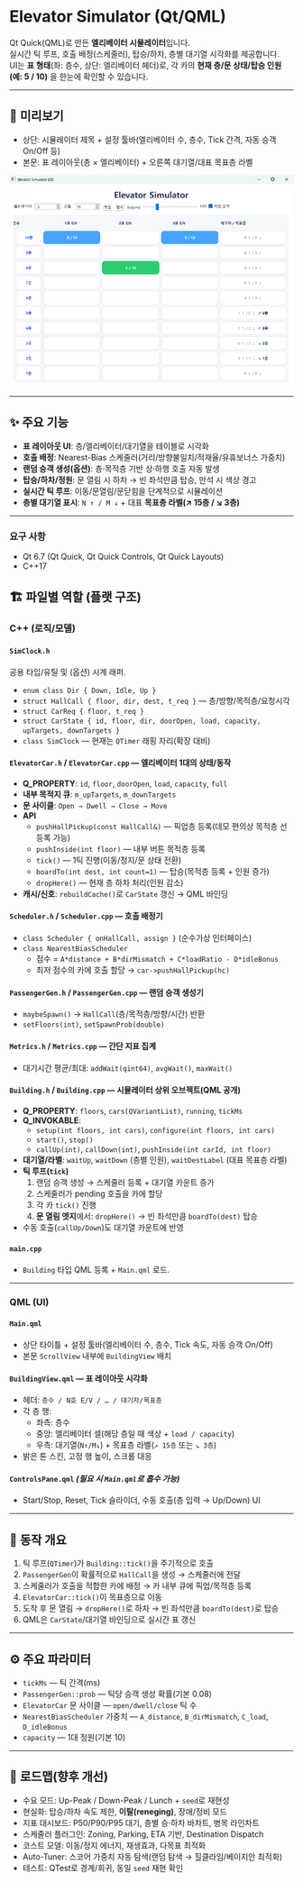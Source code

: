# Elevator Simulator (Qt/QML)

Qt Quick(QML)로 만든 **엘리베이터 시뮬레이터**입니다.  
실시간 틱 루프, 호출 배정(스케줄러), 탑승/하차, 층별 대기열 시각화를 제공합니다.  
UI는 **표 형태**(좌: 층수, 상단: 엘리베이터 헤더)로, 각 카의 **현재 층/문 상태/탑승 인원(예: 5 / 10)** 을 한눈에 확인할 수 있습니다.

---

## 📸 미리보기

- 상단: 시뮬레이터 제목 + 설정 툴바(엘리베이터 수, 층수, Tick 간격, 자동 승객 On/Off 등)
- 본문: 표 레이아웃(층 × 엘리베이터) + 오른쪽 대기열/대표 목표층 라벨

![미리보기](Elevator_simulator.png)

---

## ✨ 주요 기능

- **표 레이아웃 UI**: 층/엘리베이터/대기열을 테이블로 시각화
- **호출 배정**: Nearest-Bias 스케줄러(거리/방향불일치/적재율/유휴보너스 가중치)
- **랜덤 승객 생성(옵션)**: 층·목적층 기반 상·하행 호출 자동 발생
- **탑승/하차/정원**: 문 열림 시 하차 → 빈 좌석만큼 탑승, 만석 시 색상 경고
- **실시간 틱 루프**: 이동/문열림/문닫힘을 단계적으로 시뮬레이션
- **층별 대기열 표시**: `N ↑ / M ↓` + 대표 **목표층 라벨(↗ 15층 / ↘ 3층)**

---

### 요구 사항
- Qt 6.7 (Qt Quick, Qt Quick Controls, Qt Quick Layouts)
- C++17

## 🏗️ 파일별 역할 (플랫 구조)

### C++ (로직/모델)

#### `SimClock.h`
공용 타입/유틸 및 (옵션) 시계 래퍼.
- `enum class Dir { Down, Idle, Up }`
- `struct HallCall { floor, dir, dest, t_req }` — 층/방향/목적층/요청시각
- `struct CarReq { floor, t_req }`
- `struct CarState { id, floor, dir, doorOpen, load, capacity, upTargets, downTargets }`
- `class SimClock` — 현재는 `QTimer` 래핑 자리(확장 대비)

#### `ElevatorCar.h` / `ElevatorCar.cpp` — 엘리베이터 1대의 상태/동작
- **Q_PROPERTY**: `id`, `floor`, `doorOpen`, `load`, `capacity`, `full`
- **내부 목적지 큐**: `m_upTargets`, `m_downTargets`
- **문 사이클**: `Open → Dwell → Close → Move`
- **API**
  - `pushHallPickup(const HallCall&)` — 픽업층 등록(데모 편의상 목적층 선등록 가능)
  - `pushInside(int floor)` — 내부 버튼 목적층 등록
  - `tick()` — 1틱 진행(이동/정지/문 상태 전환)
  - `boardTo(int dest, int count=1)` — 탑승(목적층 등록 + 인원 증가)
  - `dropHere()` — 현재 층 하차 처리(인원 감소)
- **캐시/신호**: `rebuildCache()`로 `CarState` 갱신 → QML 바인딩

#### `Scheduler.h` / `Scheduler.cpp` — 호출 배정기
- `class Scheduler { onHallCall, assign }` (순수가상 인터페이스)
- `class NearestBiasScheduler`
  - 점수 = `A*distance + B*dirMismatch + C*loadRatio - D*idleBonus`
  - 최저 점수의 카에 호출 할당 → `car->pushHallPickup(hc)`

#### `PassengerGen.h` / `PassengerGen.cpp` — 랜덤 승객 생성기
- `maybeSpawn()` → `HallCall`(층/목적층/방향/시간) 반환
- `setFloors(int)`, `setSpawnProb(double)`

#### `Metrics.h` / `Metrics.cpp` — 간단 지표 집계
- 대기시간 평균/최대: `addWait(qint64)`, `avgWait()`, `maxWait()`

#### `Building.h` / `Building.cpp` — 시뮬레이터 상위 오브젝트(QML 공개)
- **Q_PROPERTY**: `floors`, `cars(QVariantList)`, `running`, `tickMs`
- **Q_INVOKABLE**:
  - `setup(int floors, int cars)`, `configure(int floors, int cars)`
  - `start()`, `stop()`
  - `callUp(int)`, `callDown(int)`, `pushInside(int carId, int floor)`
- **대기열/라벨**: `waitUp`, `waitDown` (층별 인원), `waitDestLabel` (대표 목표층 라벨)
- **틱 루프(`tick`)**
  1. 랜덤 승객 생성 → 스케줄러 등록 + 대기열 카운트 증가  
  2. 스케줄러가 pending 호출을 카에 할당  
  3. 각 카 `tick()` 진행  
  4. **문 열림 엣지**에서: `dropHere()` → 빈 좌석만큼 `boardTo(dest)` 탑승
- 수동 호출(`callUp/Down`)도 대기열 카운트에 반영

#### `main.cpp`
- `Building` 타입 QML 등록 + `Main.qml` 로드.

---

### QML (UI)

#### `Main.qml`
- 상단 타이틀 + 설정 툴바(엘리베이터 수, 층수, Tick 속도, 자동 승객 On/Off)
- 본문 `ScrollView` 내부에 `BuildingView` 배치

#### `BuildingView.qml` — 표 레이아웃 시각화
- 헤더: `층수 / N호 E/V / … / 대기자/목표층`
- 각 층 행:
  - 좌측: 층수
  - 중앙: 엘리베이터 셀(해당 층일 때 색상 + `load / capacity`)
  - 우측: 대기열(`N↑/M↓`) + 목표층 라벨(`↗ 15층` 또는 `↘ 3층`)
- 밝은 톤 스킨, 고정 행 높이, 스크롤 대응

#### `ControlsPane.qml` *(필요 시 `Main.qml`로 흡수 가능)*
- Start/Stop, Reset, Tick 슬라이더, 수동 호출(층 입력 → Up/Down) UI

---

## 🔄 동작 개요
1. 틱 루프(`QTimer`)가 `Building::tick()`을 주기적으로 호출  
2. `PassengerGen`이 확률적으로 `HallCall`을 생성 → 스케줄러에 전달  
3. 스케줄러가 호출을 적합한 카에 배정 → 카 내부 큐에 픽업/목적층 등록  
4. `ElevatorCar::tick()`이 목표층으로 이동  
5. 도착 후 문 열림 → `dropHere()`로 하차 → 빈 좌석만큼 `boardTo(dest)`로 탑승  
6. QML은 `CarState`/대기열 바인딩으로 실시간 표 갱신

---

## ⚙️ 주요 파라미터
- `tickMs` — 틱 간격(ms)
- `PassengerGen::prob` — 틱당 승객 생성 확률(기본 0.08)
- `ElevatorCar` 문 사이클 — `open/dwell/close` 틱 수
- `NearestBiasScheduler` 가중치 — `A_distance`, `B_dirMismatch`, `C_load`, `D_idleBonus`
- `capacity` — 1대 정원(기본 10)

---

## 🧭 로드맵(향후 개선)
- 수요 모드: Up-Peak / Down-Peak / Lunch + `seed`로 재현성
- 현실화: 탑승/하차 속도 제한, **이탈(reneging)**, 장애/정비 모드
- 지표 대시보드: P50/P90/P95 대기, 층별 승·하차 바차트, 병목 라인차트
- 스케줄러 플러그인: Zoning, Parking, ETA 기반, Destination Dispatch
- 코스트 모델: 이동/정지 에너지, 재생효과, 다목표 최적화
- Auto-Tuner: 스코어 가중치 자동 탐색(랜덤 탐색 → 힐클라임/베이지안 최적화)
- 테스트: QTest로 경계/회귀, 동일 `seed` 재현 확인
